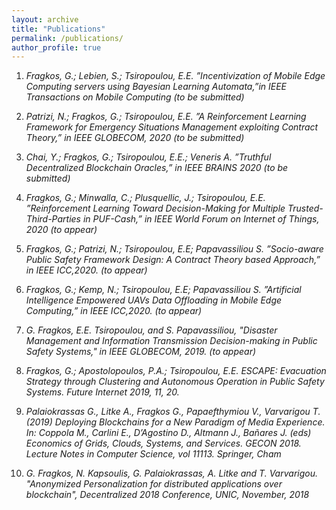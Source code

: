 ```yaml
---
layout: archive
title: "Publications"
permalink: /publications/
author_profile: true
---
```

1. *Fragkos, G.; Lebien, S.; Tsiropoulou, E.E. ”Incentivization of Mobile Edge Computing servers using Bayesian Learning Automata,”in IEEE Transactions on Mobile Computing (to be submitted)*

2. *Patrizi, N.; Fragkos, G.; Tsiropoulou, E.E. ”A Reinforcement Learning Framework for Emergency Situations Management exploiting Contract Theory,” in IEEE GLOBECOM, 2020 (to be submitted)*

3. *Chai, Y.; Fragkos, G.; Tsiropoulou, E.E.; Veneris A. ”Truthful Decentralized Blockchain Oracles,” in IEEE BRAINS 2020 (to be submitted)*

4. *Fragkos, G.; Minwalla, C.; Plusquellic, J.; Tsiropoulou, E.E. ”Reinforcement Learning Toward Decision-Making for Multiple Trusted-Third-Parties in PUF-Cash,” in IEEE World Forum on Internet of Things, 2020 (to appear)*

5. *Fragkos, G.; Patrizi, N.; Tsiropoulou, E.E; Papavassiliou S. ”Socio-aware Public Safety Framework Design: A Contract Theory based Approach,” in IEEE ICC,2020. (to appear)*

6. *Fragkos, G.; Kemp, N.; Tsiropoulou, E.E; Papavassiliou S. ”Artificial Intelligence Empowered UAVs Data Offloading in Mobile Edge Computing,” in IEEE ICC,2020. (to appear)*

2. *G. Fragkos, E.E. Tsiropoulou, and S. Papavassiliou, "Disaster Management and Information Transmission Decision-making in Public Safety Systems," in IEEE GLOBECOM, 2019. (to appear)*

7. *Fragkos, G.; Apostolopoulos, P.A.; Tsiropoulou, E.E. ESCAPE: Evacuation Strategy through Clustering and Autonomous Operation in Public Safety Systems. Future Internet 2019, 11, 20.*

8. *Palaiokrassas G., Litke A., Fragkos G., Papaefthymiou V., Varvarigou T. (2019) Deploying Blockchains for a New Paradigm of Media Experience. In: Coppola M., Carlini E., D’Agostino D., Altmann J., Bañares J. (eds) Economics of Grids, Clouds, Systems, and Services. GECON 2018. Lecture Notes in Computer Science, vol 11113. Springer, Cham*

9. *G. Fragkos, N. Kapsoulis, G. Palaiokrassas, A. Litke and T. Varvarigou. "Anonymized Personalization for distributed applications over blockchain", Decentralized 2018 Conference, UNIC, November, 2018*
